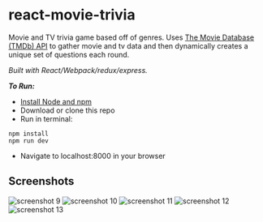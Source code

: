 # react-movie-trivia
Movie and TV trivia game based off of genres. Uses [The Movie Database (TMDb) API](https://www.themoviedb.org/?language=en) to gather movie and tv data and then dynamically creates a unique set of questions each round.

*Built with React/Webpack/redux/express.*

***To Run:***
- [Install Node and npm](http://blog.teamtreehouse.com/install-node-js-npm-mac)
- Download or clone this repo
- Run in terminal:
```
npm install
npm run dev
```
- Navigate to localhost:8000 in your browser


## Screenshots
![screenshot 9](https://cloud.githubusercontent.com/assets/8203134/23446397/8ba09a86-fe08-11e6-8ab0-953f41e685d6.png)
![screenshot 10](https://cloud.githubusercontent.com/assets/8203134/23446399/8ba281ac-fe08-11e6-954a-e1fb9d2d9be8.png)
![screenshot 11](https://cloud.githubusercontent.com/assets/8203134/23446398/8ba1f5f2-fe08-11e6-9c1a-4478ffa9eca4.png)
![screenshot 12](https://cloud.githubusercontent.com/assets/8203134/23446400/8ba7377e-fe08-11e6-929c-c73549be124d.png)
![screenshot 13](https://cloud.githubusercontent.com/assets/8203134/23446401/8ba93aec-fe08-11e6-96da-916af865bacb.png)
